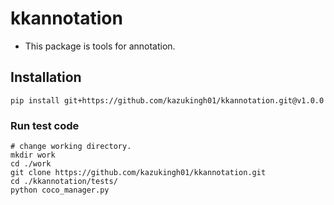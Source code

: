# kkannotation
- This package is tools for annotation.

## Installation
```
pip install git+https://github.com/kazukingh01/kkannotation.git@v1.0.0
```

### Run test code
```
# change working directory.
mkdir work
cd ./work
git clone https://github.com/kazukingh01/kkannotation.git
cd ./kkannotation/tests/
python coco_manager.py
```
